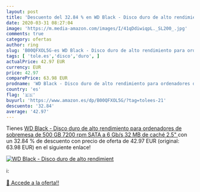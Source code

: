 ```yaml
---
layout: post
title: 'Descuento del 32.84 % en WD Black - Disco duro de alto rendimient'
date: 2020-03-31 08:27:04
image: 'https://m.media-amazon.com/images/I/41qDdiwiqpL._SL200_.jpg'
comments: true
category: ofertas
author: ring
slug: 'B00QFXOL5G-es WD Black - Disco duro de alto rendimiento para ordenadores...'
tags: [ 'tole.es','disco','duro', ]
actualPrice: 42.97 EUR
currency: EUR
price: 42.97
comparePrice: 63.98 EUR
prodname: 'WD Black - Disco duro de alto rendimiento para ordenadores de sobremesa de 500 GB  7200 rpm  SATA a 6 Gb/s  32 MB de caché  2.5" '
country: 'es'
flag: '🇪🇸'
buyurl: 'https://www.amazon.es/dp/B00QFXOL5G/?tag=tolees-21'
descuento: '32.84'
average: '42.97'
---
```


Tienes [WD Black - Disco duro de alto rendimiento para ordenadores de sobremesa de 500 GB  7200 rpm  SATA a 6 Gb/s  32 MB de caché  2.5" ](https://www.amazon.es/dp/B00QFXOL5G/?tag=tolees-21) con un 32.84 % de descuento con precio de oferta de 42.97 EUR (original: 63.98 EUR) en el siguiente enlace!

[![WD Black - Disco duro de alto rendimient](https://m.media-amazon.com/images/I/41qDdiwiqpL._SL200_.jpg)](https://www.amazon.es/dp/B00QFXOL5G/?tag=tolees-21)

ℹ️:


[🛒 Accede a la oferta!!](https://www.amazon.es/dp/B00QFXOL5G/?tag=tolees-21)
